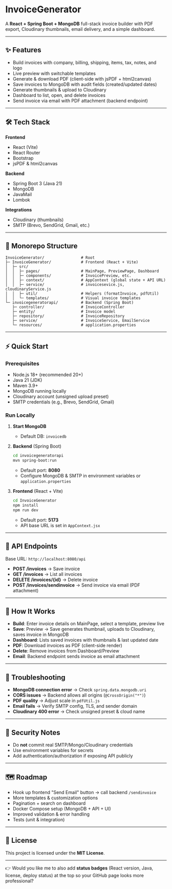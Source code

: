 # InvoiceGenerator

A **React + Spring Boot + MongoDB** full-stack invoice builder with PDF export, Cloudinary thumbnails, email delivery, and a simple dashboard.

---

## ✨ Features

* Build invoices with company, billing, shipping, items, tax, notes, and logo
* Live preview with switchable templates
* Generate & download PDF (client-side with jsPDF + html2canvas)
* Save invoices to MongoDB with audit fields (created/updated dates)
* Generate thumbnails & upload to Cloudinary
* Dashboard to list, open, and delete invoices
* Send invoice via email with PDF attachment (backend endpoint)

---

## 🛠 Tech Stack

**Frontend**

* React (Vite)
* React Router
* Bootstrap
* jsPDF & html2canvas

**Backend**

* Spring Boot 3 (Java 21)
* MongoDB
* JavaMail
* Lombok

**Integrations**

* Cloudinary (thumbnails)
* SMTP (Brevo, SendGrid, Gmail, etc.)

---

## 📂 Monorepo Structure

```
InvoiceGenerator/                # Root
├─ InvoiceGenerator/             # Frontend (React + Vite)
│  ├─ src/
│  │  ├─ pages/                  # MainPage, PreviewPage, Dashboard
│  │  ├─ components/             # InvoicePreview, etc.
│  │  ├─ context/                # AppContext (global state + API URL)
│  │  ├─ service/                # invoicesevice.js, cloudinaryService.js
│  │  ├─ util/                   # Helpers (formatInvoice, pdfUtil)
│  │  └─ templates/              # Visual invoice templates
└─ invoicegeneratorapi/          # Backend (Spring Boot)
   ├─ controller/                # InvoiceController
   ├─ entity/                    # Invoice model
   ├─ repository/                # InvoiceRepository
   ├─ service/                   # InvoiceService, EmailService
   └─ resources/                 # application.properties
```

---

## ⚡ Quick Start

### Prerequisites

* Node.js 18+ (recommended 20+)
* Java 21 (JDK)
* Maven 3.9+
* MongoDB running locally
* Cloudinary account (unsigned upload preset)
* SMTP credentials (e.g., Brevo, SendGrid, Gmail)

### Run Locally

1. **Start MongoDB**

   * Default DB: `invoicedb`

2. **Backend** (Spring Boot)

   ```bash
   cd invoicegeneratorapi
   mvn spring-boot:run
   ```

   * Default port: **8080**
   * Configure MongoDB & SMTP in environment variables or `application.properties`

3. **Frontend** (React + Vite)

   ```bash
   cd InvoiceGenerator
   npm install
   npm run dev
   ```

   * Default port: **5173**
   * API base URL is set in `AppContext.jsx`

---

## 🔗 API Endpoints

Base URL: `http://localhost:8080/api`

* **POST /invoices** → Save invoice
* **GET /invoices** → List all invoices
* **DELETE /invoices/{id}** → Delete invoice
* **POST /invoices/sendinvoice** → Send invoice via email (PDF attachment)

---

## 🚀 How It Works

* **Build**: Enter invoice details on MainPage, select a template, preview live
* **Save**: Preview → Save generates thumbnail, uploads to Cloudinary, saves invoice in MongoDB
* **Dashboard**: Lists saved invoices with thumbnails & last updated date
* **PDF**: Download invoices as PDF (client-side render)
* **Delete**: Remove invoices from Dashboard/Preview
* **Email**: Backend endpoint sends invoice as email attachment

---

## 🔧 Troubleshooting

* **MongoDB connection error** → Check `spring.data.mongodb.uri`
* **CORS issues** → Backend allows all origins (`@CrossOrigin("*")`)
* **PDF quality** → Adjust scale in `pdfUtil.js`
* **Email fails** → Verify SMTP config, TLS, and sender domain
* **Cloudinary 400 error** → Check unsigned preset & cloud name

---

## 🔐 Security Notes

* Do **not** commit real SMTP/Mongo/Cloudinary credentials
* Use environment variables for secrets
* Add authentication/authorization if exposing API publicly

---

## 🗺 Roadmap

* Hook up frontend "Send Email" button → call backend `/sendinvoice`
* More templates & customization options
* Pagination + search on dashboard
* Docker Compose setup (MongoDB + API + UI)
* Improved validation & error handling
* Tests (unit & integration)

---

## 📜 License

This project is licensed under the **MIT License**.

---

👉 Would you like me to also add **status badges** (React version, Java, license, deploy status) at the top so your GitHub page looks more professional?
